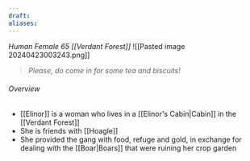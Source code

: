 ```yaml
---
draft: 
aliases:
---
```

*Human Female 65 [[Verdant Forest]]*
![[Pasted image 20240423003243.png]]
> *Please, do come in for some tea and biscuits!*
###### Overview
- [[Elinor]] is a woman who lives in a [[Elinor's Cabin|Cabin]] in the [[Verdant Forest]]
- She is friends with [[Hoagle]]
- She provided the gang with food, refuge and gold, in exchange for dealing with the [[Boar|Boars]] that were ruining her crop garden